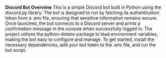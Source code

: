 **Discord Bot Overview**
This is a simple Discord bot built in Python using the discord.py library. 
The bot is designed to run by fetching its authentication token from a .env file, ensuring that sensitive information remains secure. 
Once launched, the bot connects to a Discord server and prints a confirmation message in the console when successfully logged in. 
The project utilizes the python-dotenv package to load environment variables, making the bot easy to configure and manage. 
To get started, install the necessary dependencies, add your bot token to the .env file, and run the bot script.




